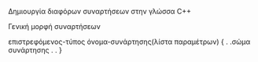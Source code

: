 Δημιουργία διαφόρων συναρτήσεων στην γλώσσα C++

Γενική μορφή συναρτήσεων

επιστρεφόμενος-τύπος όνομα-συνάρτησης(λίστα παραμέτρων)
{
.
.σώμα συνάρτησης
.
.
}

